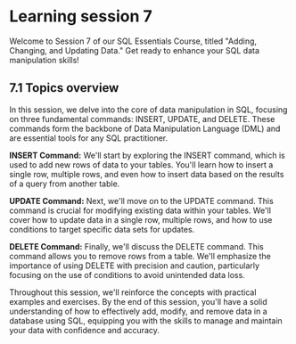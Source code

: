 # Learning session 7
Welcome to Session 7 of our SQL Essentials Course, titled "Adding, Changing, and Updating Data." 
Get ready to enhance your SQL data manipulation skills!

## 7.1 Topics overview
In this session, we delve into the core of data manipulation in SQL, focusing on three fundamental commands: 
INSERT, UPDATE, and DELETE. These commands form the backbone of 
Data Manipulation Language (DML) and are essential tools for any SQL practitioner.

**INSERT Command:** We'll start by exploring the INSERT command, which is used to add new rows of data to your tables. You'll learn how to insert a single row, multiple rows, and even how to insert data based on the results of a query from another table.

**UPDATE Command:** Next, we'll move on to the UPDATE command. This command is crucial for modifying existing data within your tables. We'll cover how to update data in a single row, multiple rows, and how to use conditions to target specific data sets for updates.

**DELETE Command:** Finally, we'll discuss the DELETE command. This command allows you to remove rows from a table. We'll emphasize the importance of using DELETE with precision and caution, particularly focusing on the use of conditions to avoid unintended data loss.

Throughout this session, we'll reinforce the concepts with practical examples and exercises. By the end of this session, you'll have a solid understanding of how to effectively add, modify, and remove data in a database using SQL, equipping you with the skills to manage and maintain your data with confidence and accuracy.

